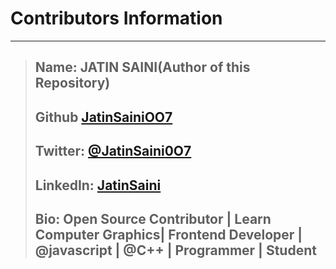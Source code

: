 # Contributors Information
***
[comment]: <> (Write your code here)

>## Name: JATIN SAINI(Author of this Repository)
>## Github [JatinSainiOO7](https://github.com/JatinSainiOO7)
>## Twitter: [@JatinSaini0O7](https://twitter.com/JatinSaini0O7)
>## LinkedIn: [JatinSaini](https://www.linkedin.com/in/jatin-saini-711055294/)
>## Bio: Open Source Contributor | Learn Computer Graphics| Frontend Developer | @javascript | @C++ | Programmer | Student

[comment]: <> (Copy upper Code and change or replace information about you.
 all info are compulsory)





























